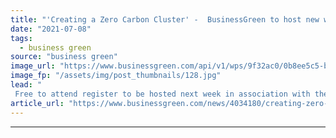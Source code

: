 ```yaml
---
title: "'Creating a Zero Carbon Cluster' -  BusinessGreen to host new webinar on the UK's trailblazing carbon capture plans"
date: "2021-07-08"
tags: 
  - business green
source: "business green"
image_url: "https://www.businessgreen.com/api/v1/wps/9f32ac0/0b8ee5c5-bdcd-4343-84af-d703a955a99b/1/NEP-Offshore-Graphic-ECC-22-scaled-002-185x114.jpg"
image_fp: "/assets/img/post_thumbnails/128.jpg"
lead: "
 Free to attend register to be hosted next week in association with the Northern Endurance Partnership, Zero Carbon Humber, and Net Zero Teesside ..."
article_url: "https://www.businessgreen.com/news/4034180/creating-zero-carbon-cluster-businessgreen-host-webinar-uk-trailblazing-carbon-capture-plans"
---
```


---
